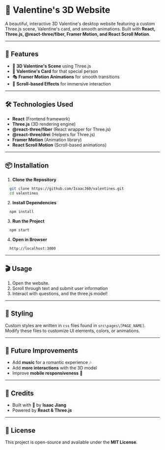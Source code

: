 # 💖 Valentine's 3D Website

A beautiful, interactive 3D Valentine's desktop website featuring a custom Three.js scene, Valentine's card, and smooth animations. Built with **React, Three.js, @react-three/fiber, Framer Motion, and React Scroll Motion**.

---

## 🚀 Features

- 🎨 **3D Valentine's Scene** using Three.js
- 💌 **Valentine's Card** for that special person
- 🎭 **Framer Motion Animations** for smooth transitions
- 🔄 **Scroll-based Effects** for immersive interaction

---

## 🛠️ Technologies Used

- **React** (Frontend framework)
- **Three.js** (3D rendering engine)
- **@react-three/fiber** (React wrapper for Three.js)
- **@react-three/drei** (Helpers for Three.js)
- **Framer Motion** (Animation library)
- **React Scroll Motion** (Scroll-based animations)

---

## 📦 Installation

1. **Clone the Repository**
```sh
  git clone https://github.com/IsaacJ60/valentines.git
  cd valentines
```

2. **Install Dependencies**
```sh
  npm install
```

3. **Run the Project**
```sh
  npm start
```

4. **Open in Browser**
```
  http://localhost:3000
```

---

## 🎬 Usage

1. Open the website.
2. Scroll through text and submit user information
3. Interact with questions, and the three.js model!

---

## 🎨 Styling

Custom styles are written in `css` files found in `src\pages\[PAGE_NAME]`. Modify these files to customize UI elements, colors, or animations.

---

## 🌟 Future Improvements

- Add **music** for a romantic experience 🎶
- Add **more interactions** with the 3D model
- Improve **mobile responsiveness** 📱

---

## 🎁 Credits

- Built with 💖 by **Isaac Jiang**
- Powered by **React & Three.js**

---

## 📝 License

This project is open-source and available under the **MIT License**.
